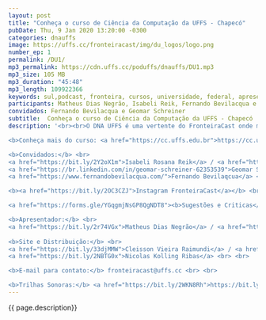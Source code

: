```yaml
---
layout: post
title: "Conheça o curso de Ciência da Computação da UFFS - Chapecó"
pubDate: Thu, 9 Jan 2020 13:20:00 -0300
categories: dnauffs
image: https://uffs.cc/fronteiracast/img/du_logos/logo.png
number_ep: 1
permalink: /DU1/ 
mp3_permalink: https://cdn.uffs.cc/poduffs/dnauffs/DU1.mp3
mp3_size: 105 MB
mp3_duration: "45:48"
mp3_length: 109922366
keywords: sul,podcast, fronteira, cursos, universidade, federal, apresentação, chapecó, curso, computação, ciência
participants: Matheus Dias Negrão, Isabeli Reik, Fernando Bevilacqua e Geomar Schreiner
convidados: Fernando Bevilacqua e Geomar Schreiner
subtitle:  Conheça o curso de Ciência da Computação da UFFS - Chapecó
description: '<br><br>O DNA UFFS é uma vertente do FronteiraCast onde mostraremos TUDO que acontece na UFFS. E o episódio inicial é a apresentação do curso de ciência da computação, do campus chapecó, recebemos a aluna do curso a Isabeli Reik, o coordenador Fernando Bevilacqua e o egresso Geomar Schreiner.<br><br>

<b>Conheça mais do curso: <a href="https://cc.uffs.edu.br">https://cc.uffs.edu.br</a></b> <br> <br>

<b>Convidados:</b> <br>
<a href="https://bit.ly/2Y2oX1m">Isabeli Rosana Reik</a> / <a href="https://bit.ly/35QCxHX">Instagram</a>  <br> 
<a href="https://br.linkedin.com/in/geomar-schreiner-62353539">Geomar Schreiner</a> <br>
<a href="https://www.fernandobevilacqua.com/">Fernando Bevilaqcua</a> <br> <br>

<b><a href="https://bit.ly/2OC3CZJ">Instagram FronteiraCast</a></b> <br> <br>

<a href="https://forms.gle/YGqgmjNsGP8QgNDT8"><b>Sugestões e Criticas</b></a> <br> <br>

<b>Apresentador:</b> <br>
<a href="https://bit.ly/2r74VGx">Matheus Dias Negrão</a> / <a href="https://bit.ly/2rEOrG8">Instagram</a> <br>
 
<b>Site e Distribuição:</b> <br>
<a href="https://bit.ly/33djMMW">Cleisson Vieira Raimundi</a> / <a href="https://bit.ly/37U5J2s">Instagram</a> <br> 
<a href="https://bit.ly/2NBTG0x">Nicolas Kolling Ribas</a> <br> <br>

<b>E-mail para contato:</b> fronteiracast@uffs.cc <br> <br>

<b>Trilhas Sonoras:</b> <a href="https://bit.ly/2WKN8Rh">https://bit.ly/2WKN8Rh</a> e <a href="https://bit.ly/36BUyer">https://bit.ly/36BUyer</a> '
---
```


{{ page.description}}
